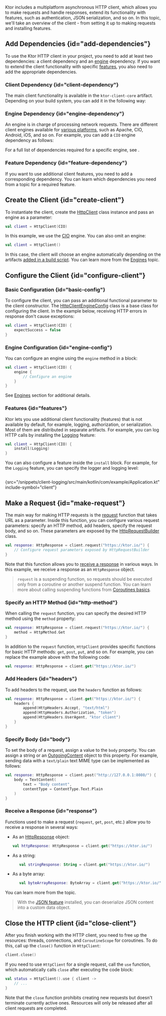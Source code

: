 [//]: # (title: Client Overview)

Ktor includes a multiplatform asynchronous HTTP client, which allows you to make requests and handle responses, extend its functionality with features, such as authentication, JSON serialization, and so on.
In this topic, we'll take an overview of the client - from setting it up to making requests and installing features. 

## Add Dependencies {id="add-dependencies"}
To use the Ktor HTTP client in your project, you need to add at least two dependencies: a client dependency and an [engine](http-client_engines.md) dependency. If you want to extend the client functionality with specific [features](http-client_features.md), you also need to add the appropriate dependencies.

### Client Dependency {id="client-dependency"}
The main client functionality is available in the `ktor-client-core` artifact. Depending on your build system, you can add it in the following way:
<var name="artifact_name" value="ktor-client-core"/>
<include src="lib.md" include-id="add_ktor_artifact"/>


### Engine Dependency {id="engine-dependency"}
An engine is in charge of processing network requests. There are different client engines available for [various platforms](http-client_multiplatform.md), such as Apache, CIO, Android, iOS, and so on. For example, you can add a `CIO` engine dependency as follows:
<var name="artifact_name" value="ktor-client-cio"/>
<include src="lib.md" include-id="add_ktor_artifact"/>

For a full list of dependencies required for a specific engine, see [](http-client_engines.md#dependencies).

### Feature Dependency {id="feature-dependency"}
If you want to use additional client features, you need to add a corresponding dependency. You can learn which dependencies you need from a topic for a required feature.




## Create the Client {id="create-client"}

To instantiate the client, create the [HttpClient](https://api.ktor.io/%ktor_version%/io.ktor.client/-http-client/index.html) class instance and pass an engine as a parameter:

```kotlin
val client = HttpClient(CIO)
```

In this example, we use the [CIO](https://api.ktor.io/%ktor_version%/io.ktor.client.engine.cio/-c-i-o/index.html) engine. You can also omit an engine:

```kotlin
val client = HttpClient()
```

In this case, the client will choose an engine automatically depending on the artifacts [added in a build script](#engine-dependency). You can learn more from the [Engines](http-client_engines.md#default) topic.

## Configure the Client {id="configure-client"}

### Basic Configuration {id="basic-config"}

To configure the client, you can pass an additional functional parameter to the client constructor. The [HttpClientEngineConfig](https://api.ktor.io/%ktor_version%/io.ktor.client.engine/-http-client-engine-config/index.html) class is a base class for configuring the client. In the example below, receiving HTTP errors in response don't cause exceptions:

```kotlin
val client = HttpClient(CIO) {
    expectSuccess = false
}
```

### Engine Configuration {id="engine-config"}
You can configure an engine using the `engine` method in a block:

```kotlin
val client = HttpClient(CIO) {
    engine {
        // Configure an engine
    }
}
```

See [Engines](http-client_engines.md) section for additional details.

### Features {id="features"}

Ktor lets you use additional client functionality (features) that is not available by default, for example, logging, authorization, or serialization. Most of them are distributed in separate artifacts. For example, you can log HTTP calls by installing the [Logging](features_logging.md) feature:
```kotlin
val client = HttpClient(CIO) {
    install(Logging)
}
```
You can also configure a feature inside the `install` block. For example, for the `Logging` feature, you can specify the logger and logging level:
```kotlin
```
{src="/snippets/client-logging/src/main/kotlin/com/example/Application.kt" include-symbol="client"}

## Make a Request {id="make-request"}

The main way for making HTTP requests is the [request](https://api.ktor.io/%ktor_version%/io.ktor.client.request/request.html) function that takes URL as a parameter. Inside this function, you can configure various request parameters: specify an HTTP method, add headers, specify the request body, and so on. These parameters are exposed by the [HttpRequestBuilder](https://api.ktor.io/%ktor_version%/io.ktor.client.request/-http-request-builder/index.html) class.
```kotlin
val response: HttpResponse = client.request("https://ktor.io/") {
    // Configure request parameters exposed by HttpRequestBuilder
}
```
Note that this function allows you to [receive a response](#response) in various ways. In this example, we receive a response as an `HttpResponse` object.

> `request` is a suspending function, so requests should be executed only from a coroutine or another suspend function. You can learn more about calling suspending functions from [Coroutines basics](https://kotlinlang.org/docs/coroutines-basics.html).

### Specify an HTTP Method {id="http-method"}

When calling the `request` function, you can specify the desired HTTP method using the `method` property:

```kotlin
val response: HttpResponse = client.request("https://ktor.io/") {
    method = HttpMethod.Get
}
```

In addition to the `request` function, `HttpClient` provides specific functions for basic HTTP methods: `get`, `post`, `put`, and so on. For example, you can replace the example above with the following code:
```kotlin
val response: HttpResponse = client.get("https://ktor.io/")
```

### Add Headers {id="headers"}
To add headers to the request, use the `headers` function as follows:
```kotlin
val response: HttpResponse = client.get("https://ktor.io/") {
    headers {
        append(HttpHeaders.Accept, "text/html")
        append(HttpHeaders.Authorization, "token")
        append(HttpHeaders.UserAgent, "ktor client")
    }
}
```


### Specify Body {id="body"}
To set the body of a request, assign a value to the `body` property. You can assign a string or an [OutgoingContent](https://api.ktor.io/%ktor_version%/io.ktor.http.content/-outgoing-content/index.html) object to this property. For example, sending data with a `text/plain` text MIME type can be implemented as follows:
```kotlin
val response: HttpResponse = client.post("http://127.0.0.1:8080/") {
    body = TextContent(
        text = "Body content",
        contentType = ContentType.Text.Plain
    )
}
```


### Receive a Response {id="response"}
Functions used to make a request (`request`, `get`, `post`, etc.) allow you to receive a response in several ways:
* As an [HttpResponse](https://api.ktor.io/%ktor_version%/io.ktor.client.statement/-http-response/index.html) object:
   ```kotlin
   val httpResponse: HttpResponse = client.get("https://ktor.io/")
   ```
* As a string:
   ```kotlin
      val stringResponse: String = client.get("https://ktor.io/")
   ```
* As a byte array:
   ```kotlin
      val byteArrayResponse: ByteArray = client.get("https://ktor.io/")
   ```

You can learn more from the [](response.md) topic.

> With the [JSON feature](json-feature.md#receive_data) installed, you can deserialize JSON content into a custom data object.


## Close the HTTP client {id="close-client"}

After you finish working with the HTTP client, you need to free up the resources: threads, connections, and `CoroutineScope` for coroutines. To do this, call up the `close()` function in `HttpClient`:

```kotlin
client.close()
```

If you need to use `HttpClient` for a single request, call the `use` function, which automatically calls `close` after executing the code block:

```kotlin
val status = HttpClient().use { client ->
    // ...
}
```

Note that the `close` function prohibits creating new requests but doesn't terminate currently active ones. Resources will only be released after all client requests are completed.
